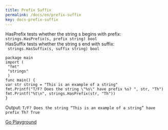 ```yaml
---
title: Prefix Suffix 
permalink: /docs/en/prefix-suffix 
key: docs-prefix-suffix 
---
```



HasPrefix tests whether the string s begins with prefix:<br>
      ```strings.HasPrefix(s, prefix string) bool``` <br>
HasSuffix tests whether the string s end with suffix:<br>
     ``` strings.HasSuffix(s, suffix string) bool```
```
package main
import ( 
 "fmt"
 "strings"   
 )
func main() {
var str string = "This is an example of a string"
fmt.Printf("T/F? Does the string \"%s\" have prefix %s? ", str, "Th") 
fmt.Printf("%t\n", strings.HasPrefix(str, "Th"))
}
```

Output: ```T/F? Does the string “This is an example of a string” have prefix Th? True```



[Go Playground](https://play.golang.org/p/ZQW-WzSkzLS)
